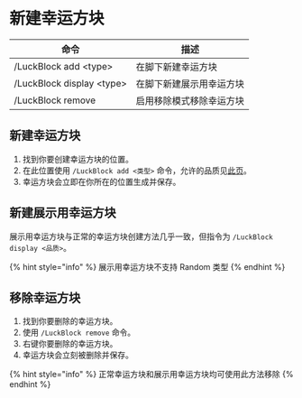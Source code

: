 # 新建幸运方块

| 命令                          | 描述           |
| --------------------------- | ------------ |
| /LuckBlock add \<type>      | 在脚下新建幸运方块    |
| /LuckBlock display \<type>  | 在脚下新建展示用幸运方块 |
| /LuckBlock remove           | 启用移除模式移除幸运方块 |

## 新建幸运方块

1. 找到你要创建幸运方块的位置。
2. 在此位置使用 `/LuckBlock add <类型>` 命令，允许的品质见[此页](../gong-neng/xing-yun-fang-kuai-pin-zhi.md)。
3. 幸运方块会立即在你所在的位置生成并保存。

## 新建展示用幸运方块

展示用幸运方块与正常的幸运方块创建方法几乎一致，但指令为 `/LuckBlock display <品质>`。

{% hint style="info" %}
展示用幸运方块不支持 Random 类型
{% endhint %}

## 移除幸运方块

1. 找到你要删除的幸运方块。
2. 使用 `/LuckBlock remove` 命令。
3. 右键你要删除的幸运方块。
4. 幸运方块会立刻被删除并保存。

{% hint style="info" %}
正常幸运方块和展示用幸运方块均可使用此方法移除
{% endhint %}

